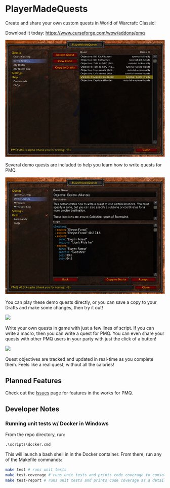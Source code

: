 # PlayerMadeQuests

Create and share your own custom quests in World of Warcraft: Classic!

Download it today: https://www.curseforge.com/wow/addons/pmq

![](docs/img/demo1.png)

Several demo quests are included to help you learn how to write quests for PMQ.

![](docs/img/demo2.png)

You can play these demo quests directly, or you can save a copy to your Drafts and make some changes, then try it out!

![](docs/img/draft1.png)

Write your own quests in game with just a few lines of script. If you can write a macro, then you can write a quest for PMQ. You can even share your quests with other PMQ users in your party with just the click of a button!

![](docs/img/questlog1.png)

Quest objectives are tracked and updated in real-time as you complete them. Feels like a real quest, without all the calories!

## Planned Features

Check out the [Issues](/../../issues) page for features in the works for PMQ.

## Developer Notes

### Running unit tests w/ Docker in Windows

From the repo directory, run:

```ps
.\scripts\docker.cmd
```

This will launch a bash shell in in the Docker container. From there, run any of the Makefile commands:

```bash
make test # runs unit tests
make test-coverage # runs unit tests and prints code coverage to console
make test-report # runs unit tests and prints code coverage as a detailed HTML report
```